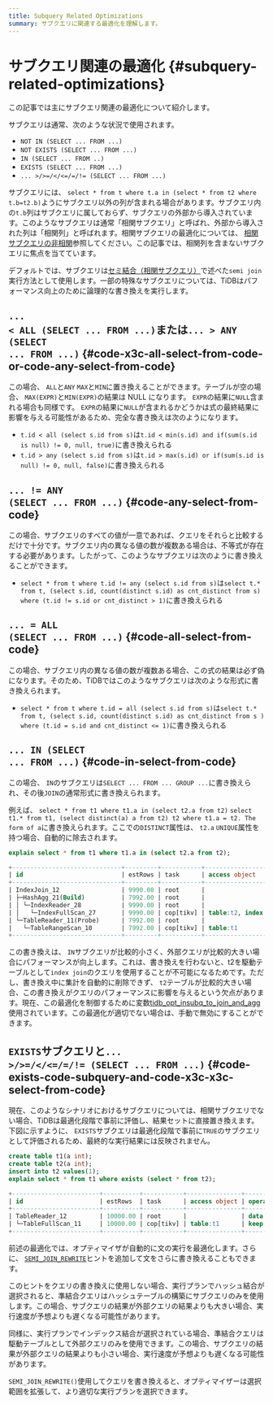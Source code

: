 ```yaml
---
title: Subquery Related Optimizations
summary: サブクエリに関連する最適化を理解します。
---
```


# サブクエリ関連の最適化 {#subquery-related-optimizations}

この記事では主にサブクエリ関連の最適化について紹介します。

サブクエリは通常、次のような状況で使用されます。

-   `NOT IN (SELECT ... FROM ...)`
-   `NOT EXISTS (SELECT ... FROM ...)`
-   `IN (SELECT ... FROM ..)`
-   `EXISTS (SELECT ... FROM ...)`
-   `... >/>=/</<=/=/!= (SELECT ... FROM ...)`

サブクエリには、 `select * from t where t.a in (select * from t2 where t.b=t2.b)`ようにサブクエリ以外の列が含まれる場合があります。サブクエリ内の`t.b`列はサブクエリに属しておらず、サブクエリの外部から導入されています。このようなサブクエリは通常「相関サブクエリ」と呼ばれ、外部から導入された列は「相関列」と呼ばれます。相関サブクエリの最適化については、 [相関サブクエリの非相関](/correlated-subquery-optimization.md)参照してください。この記事では、相関列を含まないサブクエリに焦点を当てています。

デフォルトでは、サブクエリは[セミ結合（相関サブクエリ）](/explain-subqueries.md#semi-join-correlated-subquery)で述べた`semi join`実行方法として使用します。一部の特殊なサブクエリについては、TiDBはパフォーマンス向上のために論理的な書き換えを実行します。

## <code>... &lt; ALL (SELECT ... FROM ...)</code>または<code>... &gt; ANY (SELECT ... FROM ...)</code> {#code-x3c-all-select-from-code-or-code-any-select-from-code}

この場合、 `ALL`と`ANY` `MAX`と`MIN`に置き換えることができます。テーブルが空の場合、 `MAX(EXPR)`と`MIN(EXPR)`の結果は NULL になります。 `EXPR`の結果に`NULL`含まれる場合も同様です。 `EXPR`の結果に`NULL`が含まれるかどうかは式の最終結果に影響を与える可能性があるため、完全な書き換えは次のようになります。

-   `t.id < all (select s.id from s)`は`t.id < min(s.id) and if(sum(s.id is null) != 0, null, true)`に書き換えられる
-   `t.id > any (select s.id from s)`は`t.id > max(s.id) or if(sum(s.id is null) != 0, null, false)`に書き換えられる

## <code>... != ANY (SELECT ... FROM ...)</code> {#code-any-select-from-code}

この場合、サブクエリのすべての値が一意であれば、クエリをそれらと比較するだけで十分です。サブクエリ内の異なる値の数が複数ある場合は、不等式が存在する必要があります。したがって、このようなサブクエリは次のように書き換えることができます。

-   `select * from t where t.id != any (select s.id from s)`は`select t.* from t, (select s.id, count(distinct s.id) as cnt_distinct from s) where (t.id != s.id or cnt_distinct > 1)`に書き換えられる

## <code>... = ALL (SELECT ... FROM ...)</code> {#code-all-select-from-code}

この場合、サブクエリ内の異なる値の数が複数ある場合、この式の結果は必ず偽になります。そのため、TiDBではこのようなサブクエリは次のような形式に書き換えられます。

-   `select * from t where t.id = all (select s.id from s)`は`select t.* from t, (select s.id, count(distinct s.id) as cnt_distinct from s ) where (t.id = s.id and cnt_distinct <= 1)`に書き換えられる

## <code>... IN (SELECT ... FROM ...)</code> {#code-in-select-from-code}

この場合、 `IN`のサブクエリは`SELECT ... FROM ... GROUP ...`に書き換えられ、その後`JOIN`の通常形式に書き換えられます。

例えば、 `select * from t1 where t1.a in (select t2.a from t2)` `select t1.* from t1, (select distinct(a) a from t2) t2 where t1.a = t2. The form of a`に書き換えられます。ここでの`DISTINCT`属性は、 `t2.a` `UNIQUE`属性を持つ場合、自動的に除去されます。

```sql
explain select * from t1 where t1.a in (select t2.a from t2);
```

```sql
+------------------------------+---------+-----------+------------------------+----------------------------------------------------------------------------+
| id                           | estRows | task      | access object          | operator info                                                              |
+------------------------------+---------+-----------+------------------------+----------------------------------------------------------------------------+
| IndexJoin_12                 | 9990.00 | root      |                        | inner join, inner:TableReader_11, outer key:test.t2.a, inner key:test.t1.a |
| ├─HashAgg_21(Build)          | 7992.00 | root      |                        | group by:test.t2.a, funcs:firstrow(test.t2.a)->test.t2.a                   |
| │ └─IndexReader_28           | 9990.00 | root      |                        | index:IndexFullScan_27                                                     |
| │   └─IndexFullScan_27       | 9990.00 | cop[tikv] | table:t2, index:idx(a) | keep order:false, stats:pseudo                                             |
| └─TableReader_11(Probe)      | 7992.00 | root      |                        | data:TableRangeScan_10                                                     |
|   └─TableRangeScan_10        | 7992.00 | cop[tikv] | table:t1               | range: decided by [test.t2.a], keep order:false, stats:pseudo              |
+------------------------------+---------+-----------+------------------------+----------------------------------------------------------------------------+
```

この書き換えは、 `IN`サブクエリが比較的小さく、外部クエリが比較的大きい場合にパフォーマンスが向上します。これは、書き換えを行わないと、t2を駆動テーブルとして`index join`のクエリを使用することが不可能になるためです。ただし、書き換え中に集計を自動的に削除できず、 `t2`テーブルが比較的大きい場合、この書き換えがクエリのパフォーマンスに影響を与えるという欠点があります。現在、この最適化を制御するために変数[tidb_opt_insubq_to_join_and_agg](/system-variables.md#tidb_opt_insubq_to_join_and_agg)使用されています。この最適化が適切でない場合は、手動で無効にすることができます。

## <code>EXISTS</code>サブクエリと<code>... &gt;/&gt;=/&lt;/&lt;=/=/!= (SELECT ... FROM ...)</code> {#code-exists-code-subquery-and-code-x3c-x3c-select-from-code}

現在、このようなシナリオにおけるサブクエリについては、相関サブクエリでない場合、TiDBは最適化段階で事前に評価し、結果セットに直接置き換えます。下図に示すように、 `EXISTS`サブクエリは最適化段階で事前に`TRUE`のサブクエリとして評価されるため、最終的な実行結果には反映されません。

```sql
create table t1(a int);
create table t2(a int);
insert into t2 values(1);
explain select * from t1 where exists (select * from t2);
```

```sql
+------------------------+----------+-----------+---------------+--------------------------------+
| id                     | estRows  | task      | access object | operator info                  |
+------------------------+----------+-----------+---------------+--------------------------------+
| TableReader_12         | 10000.00 | root      |               | data:TableFullScan_11          |
| └─TableFullScan_11     | 10000.00 | cop[tikv] | table:t1      | keep order:false, stats:pseudo |
+------------------------+----------+-----------+---------------+--------------------------------+
```

前述の最適化では、オプティマイザが自動的に文の実行を最適化します。さらに、 [`SEMI_JOIN_REWRITE`](/optimizer-hints.md#semi_join_rewrite)ヒントを追加して文をさらに書き換えることもできます。

このヒントをクエリの書き換えに使用しない場合、実行プランでハッシュ結合が選択されると、準結合クエリはハッシュテーブルの構築にサブクエリのみを使用します。この場合、サブクエリの結果が外部クエリの結果よりも大きい場合、実行速度が予想よりも遅くなる可能性があります。

同様に、実行プランでインデックス結合が選択されている場合、準結合クエリは駆動テーブルとして外部クエリのみを使用できます。この場合、サブクエリの結果が外部クエリの結果よりも小さい場合、実行速度が予想よりも遅くなる可能性があります。

`SEMI_JOIN_REWRITE()`使用してクエリを書き換えると、オプティマイザーは選択範囲を拡張して、より適切な実行プランを選択できます。
